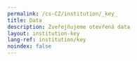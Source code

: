 ```yaml
---
permalink: /cs-CZ/institution/_key_
title: Data
description: Zveřejňujeme otevřená data
layout: institution-key
lang-ref: institution/key
noindex: false
---
```


